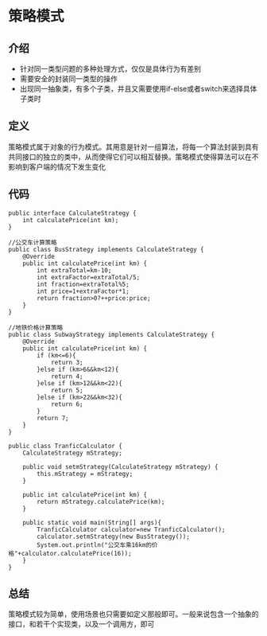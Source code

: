 # 策略模式

## 介绍



- 针对同一类型问题的多种处理方式，仅仅是具体行为有差别
- 需要安全的封装同一类型的操作
- 出现同一抽象类，有多个子类，并且又需要使用if-else或者switch来选择具体子类时

## 定义

策略模式属于对象的行为模式。其用意是针对一组算法，将每一个算法封装到具有共同接口的独立的类中，从而使得它们可以相互替换。策略模式使得算法可以在不影响到客户端的情况下发生变化

## 代码

```
public interface CalculateStrategy {
    int calculatePrice(int km);
}

//公交车计算策略
public class BusStrategy implements CalculateStrategy {
    @Override
    public int calculatePrice(int km) {
        int extraTotal=km-10;
        int extraFactor=extraTotal/5;
        int fraction=extraTotal%5;
        int price=1+extraFactor*1;
        return fraction>0?++price:price;
    }
}

//地铁价格计算策略
public class SubwayStrategy implements CalculateStrategy {
    @Override
    public int calculatePrice(int km) {
        if (km<=6){
            return 3;
        }else if (km>6&&km<12){
            return 4;
        }else if (km>12&&km<22){
            return 5;
        }else if (km>22&&km<32){
            return 6;
        }
        return 7;
    }
}
```
```
public class TranficCalculator {
    CalculateStrategy mStrategy;

    public void setmStrategy(CalculateStrategy mStrategy) {
        this.mStrategy = mStrategy;
    }

    public int calculatePrice(int km) {
        return mStrategy.calculatePrice(km);
    }

    public static void main(String[] args){
        TranficCalculator calculator=new TranficCalculator();
        calculator.setmStrategy(new BusStrategy());
        System.out.println("公交车乘16km的价格"+calculator.calculatePrice(16));
    }
}
```

## 总结
策略模式较为简单，使用场景也只需要如定义那般即可。一般来说包含一个抽象的接口，和若干个实现类，以及一个调用方，即可